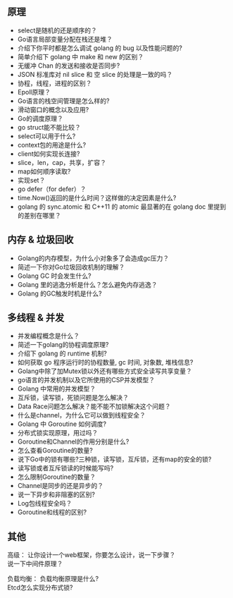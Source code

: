 ## 原理

- select是随机的还是顺序的？
- Go语言局部变量分配在栈还是堆？
- 介绍下你平时都是怎么调试 golang 的 bug 以及性能问题的?
- 简单介绍下 golang 中 make 和 new 的区别？
- 无缓冲 Chan 的发送和接收是否同步?
- JSON 标准库对 nil slice 和 空 slice 的处理是一致的吗？
- 协程，线程，进程的区别？ 
- Epoll原理？
- Go语言的栈空间管理是怎么样的?
- 滑动窗口的概念以及应用?
- Go的调度原理？
- go struct能不能比较？
- select可以用于什么?
- context包的用途是什么?
- client如何实现长连接?
- slice，len，cap，共享，扩容？
- map如何顺序读取?
- 实现set？
- go defer（for defer）？
- time.Now()返回的是什么时间？这样做的决定因素是什么?
- golang 的 sync.atomic 和 C++11 的 atomic 最显著的在 golang doc 里提到的差别在哪里？



## 内存 & 垃圾回收

- Golang的内存模型，为什么小对象多了会造成gc压力？
- 简述一下你对Go垃圾回收机制的理解？
- Golang GC 时会发生什么?
- Golang 里的逃逸分析是什么？怎么避免内存逃逸？
- Golang 的GC触发时机是什么?



## 多线程 & 并发
- 并发编程概念是什么？
- 简述一下golang的协程调度原理?
- 介绍下 golang 的 runtime 机制?
- 如何获取 go 程序运行时的协程数量, gc 时间, 对象数, 堆栈信息?
- Golang中除了加Mutex锁以外还有哪些方式安全读写共享变量？
- go语言的并发机制以及它所使用的CSP并发模型？
- Golang 中常用的并发模型？
- 互斥锁，读写锁，死锁问题是怎么解决？
- Data Race问题怎么解决？能不能不加锁解决这个问题？
- 什么是channel，为什么它可以做到线程安全？
- Golang 中 Goroutine 如何调度?
- 分布式锁实现原理，用过吗？
- Goroutine和Channel的作用分别是什么?
- 怎么查看Goroutine的数量?
- 说下Go中的锁有哪些?三种锁，读写锁，互斥锁，还有map的安全的锁?
- 读写锁或者互斥锁读的时候能写吗?
- 怎么限制Goroutine的数量？
- Channel是同步的还是异步的？
- 说一下异步和非阻塞的区别?
- Log包线程安全吗？
- Goroutine和线程的区别?



## 其他 

高级：
让你设计一个web框架，你要怎么设计，说一下步骤？  
说一下中间件原理？    



负载均衡：
负载均衡原理是什么?  
Etcd怎么实现分布式锁?    


